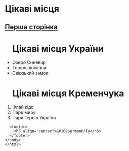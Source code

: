<!DOCTYPE html>
<html>
<head>
  <meta charset="utf-8">
  <title>Завдання 20.02.2024</title>
</head>
<body>
  <header>

  </header>
       <h1>Цікаві місця</h1>
       <a href="index.html"> <h2>Перша сторінка</h2></a>
       <ul><h1>Цікаві місця України</h1>
         <li>Озеро Синевир</li>
         <li>Тонель кохання</li>
         <li>Свірзький замок</li>
       </ul>
       <ol><h1>Цікаві місця Кременчука</h1>
         <li>Флай кідс</li>
         <li>Парк миру</li>
         <li>Парк Героїв України</li>
       </ol>

      <footer>
        <h5 align="center">&#169GermanOnly</h5>
      </footer>
    </body>
    </html>
